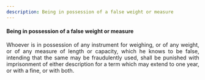 ```yaml
---
description: Being in possession of a false weight or measure
---
```


#### Being in possession of a false weight or measure
<div style="text-align: justify">

Whoever is in possession of any instrument for weighing, or of any weight, or of any measure of length or capacity, which he knows to be false, intending that the same may be fraudulently used, shall be punished with imprisonment of either description for a term which may extend to one year, or with a fine, or with both.

</div>
